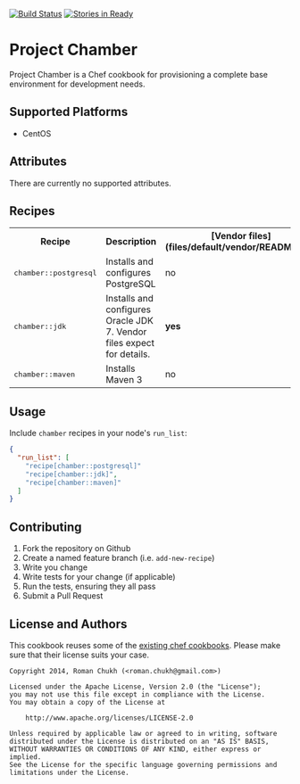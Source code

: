 [![Build Status](https://travis-ci.org/rchukh/chef-chamber.svg)](https://travis-ci.org/rchukh/chef-chamber) [![Stories in Ready](https://badge.waffle.io/rchukh/chef-chamber.png?label=ready&title=Ready)](https://waffle.io/rchukh/chef-chamber)

# Project Chamber
Project Chamber is a Chef cookbook for provisioning a complete base environment for development needs.

## Supported Platforms

- CentOS

## Attributes

There are currently no supported attributes.

## Recipes

<table>
  <tr>
    <th>Recipe</th>
    <th>Description</th>
    <th>[Vendor files](files/default/vendor/README.md)</th>
  </tr>
  <tr>
    <td><tt>chamber::postgresql</tt></td>
    <td>Installs and configures PostgreSQL</td>
    <td>no</td>
  </tr>
  <tr>
    <td><tt>chamber::jdk</tt></td>
    <td>Installs and configures Oracle JDK 7. Vendor files expect  for details.</td>
    <td><b>yes</b</td>
  </tr>
  <tr>
    <td><tt>chamber::maven</tt></td>
    <td>Installs Maven 3</td>
    <td>no</td>
  </tr>
</table>

## Usage

Include `chamber` recipes in your node's `run_list`:

```json
{
  "run_list": [
    "recipe[chamber::postgresql]"
    "recipe[chamber::jdk]",
    "recipe[chamber::maven]"
  ]
}
```

## Contributing

1. Fork the repository on Github
2. Create a named feature branch (i.e. `add-new-recipe`)
3. Write you change
4. Write tests for your change (if applicable)
5. Run the tests, ensuring they all pass
6. Submit a Pull Request

## License and Authors

This cookbook reuses some of the [existing chef cookbooks](metadata.rb).
Please make sure that their license suits your case.

```text
Copyright 2014, Roman Chukh (<roman.chukh@gmail.com>)

Licensed under the Apache License, Version 2.0 (the "License");
you may not use this file except in compliance with the License.
You may obtain a copy of the License at

    http://www.apache.org/licenses/LICENSE-2.0

Unless required by applicable law or agreed to in writing, software
distributed under the License is distributed on an "AS IS" BASIS,
WITHOUT WARRANTIES OR CONDITIONS OF ANY KIND, either express or implied.
See the License for the specific language governing permissions and
limitations under the License.
```
